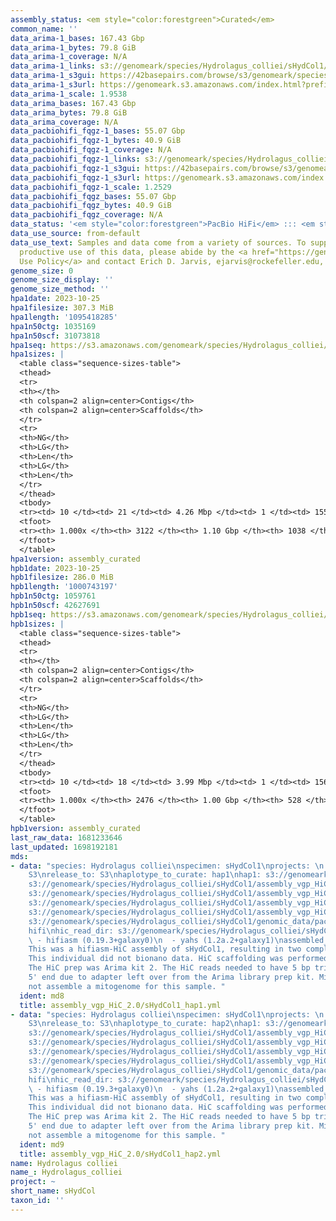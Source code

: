 ```yaml
---
assembly_status: <em style="color:forestgreen">Curated</em>
common_name: ''
data_arima-1_bases: 167.43 Gbp
data_arima-1_bytes: 79.8 GiB
data_arima-1_coverage: N/A
data_arima-1_links: s3://genomeark/species/Hydrolagus_colliei/sHydCol1/genomic_data/arima/<br>
data_arima-1_s3gui: https://42basepairs.com/browse/s3/genomeark/species/Hydrolagus_colliei/sHydCol1/genomic_data/arima/
data_arima-1_s3url: https://genomeark.s3.amazonaws.com/index.html?prefix=species/Hydrolagus_colliei/sHydCol1/genomic_data/arima/
data_arima-1_scale: 1.9538
data_arima_bases: 167.43 Gbp
data_arima_bytes: 79.8 GiB
data_arima_coverage: N/A
data_pacbiohifi_fqgz-1_bases: 55.07 Gbp
data_pacbiohifi_fqgz-1_bytes: 40.9 GiB
data_pacbiohifi_fqgz-1_coverage: N/A
data_pacbiohifi_fqgz-1_links: s3://genomeark/species/Hydrolagus_colliei/sHydCol1/genomic_data/pacbio_hifi/<br>
data_pacbiohifi_fqgz-1_s3gui: https://42basepairs.com/browse/s3/genomeark/species/Hydrolagus_colliei/sHydCol1/genomic_data/pacbio_hifi/
data_pacbiohifi_fqgz-1_s3url: https://genomeark.s3.amazonaws.com/index.html?prefix=species/Hydrolagus_colliei/sHydCol1/genomic_data/pacbio_hifi/
data_pacbiohifi_fqgz-1_scale: 1.2529
data_pacbiohifi_fqgz_bases: 55.07 Gbp
data_pacbiohifi_fqgz_bytes: 40.9 GiB
data_pacbiohifi_fqgz_coverage: N/A
data_status: '<em style="color:forestgreen">PacBio HiFi</em> ::: <em style="color:forestgreen">Arima</em>'
data_use_source: from-default
data_use_text: Samples and data come from a variety of sources. To support fair and
  productive use of this data, please abide by the <a href="https://genome10k.soe.ucsc.edu/data-use-policies/">Data
  Use Policy</a> and contact Erich D. Jarvis, ejarvis@rockefeller.edu, with any questions.
genome_size: 0
genome_size_display: ''
genome_size_method: ''
hpa1date: 2023-10-25
hpa1filesize: 307.3 MiB
hpa1length: '1095418285'
hpa1n50ctg: 1035169
hpa1n50scf: 31073818
hpa1seq: https://s3.amazonaws.com/genomeark/species/Hydrolagus_colliei/sHydCol1/assembly_curated/sHydCol1.hap1.cur.20231025.fasta.gz
hpa1sizes: |
  <table class="sequence-sizes-table">
  <thead>
  <tr>
  <th></th>
  <th colspan=2 align=center>Contigs</th>
  <th colspan=2 align=center>Scaffolds</th>
  </tr>
  <tr>
  <th>NG</th>
  <th>LG</th>
  <th>Len</th>
  <th>LG</th>
  <th>Len</th>
  </tr>
  </thead>
  <tbody>
  <tr><td> 10 </td><td> 21 </td><td> 4.26 Mbp </td><td> 1 </td><td> 155.29 Mbp </td></tr><tr><td> 20 </td><td> 55 </td><td> 2.64 Mbp </td><td> 2 </td><td> 138.34 Mbp </td></tr><tr><td> 30 </td><td> 105 </td><td> 1.89 Mbp </td><td> 3 </td><td> 112.50 Mbp </td></tr><tr><td> 40 </td><td> 173 </td><td> 1.38 Mbp </td><td> 4 </td><td> 91.09 Mbp </td></tr><tr style="background-color:#cccccc;"><td> 50 </td><td> 264 </td><td style="background-color:#88ff88;"> 1.04 Mbp </td><td> 6 </td><td style="background-color:#88ff88;"> 31.07 Mbp </td></tr><tr><td> 60 </td><td> 388 </td><td> 0.77 Mbp </td><td> 10 </td><td> 21.64 Mbp </td></tr><tr><td> 70 </td><td> 560 </td><td> 0.53 Mbp </td><td> 16 </td><td> 17.46 Mbp </td></tr><tr><td> 80 </td><td> 821 </td><td> 321.87 Kbp </td><td> 23 </td><td> 11.42 Mbp </td></tr><tr><td> 90 </td><td> 1314 </td><td> 154.51 Kbp </td><td> 55 </td><td> 0.94 Mbp </td></tr><tr><td> 100 </td><td> 3122 </td><td> 10.46 Kbp </td><td> 1038 </td><td> 10.46 Kbp </td></tr></tbody>
  <tfoot>
  <tr><th> 1.000x </th><th> 3122 </th><th> 1.10 Gbp </th><th> 1038 </th><th> 1.10 Gbp </th></tr>
  </tfoot>
  </table>
hpa1version: assembly_curated
hpb1date: 2023-10-25
hpb1filesize: 286.0 MiB
hpb1length: '1000743197'
hpb1n50ctg: 1059761
hpb1n50scf: 42627691
hpb1seq: https://s3.amazonaws.com/genomeark/species/Hydrolagus_colliei/sHydCol1/assembly_curated/sHydCol1.hap2.cur.20231025.fasta.gz
hpb1sizes: |
  <table class="sequence-sizes-table">
  <thead>
  <tr>
  <th></th>
  <th colspan=2 align=center>Contigs</th>
  <th colspan=2 align=center>Scaffolds</th>
  </tr>
  <tr>
  <th>NG</th>
  <th>LG</th>
  <th>Len</th>
  <th>LG</th>
  <th>Len</th>
  </tr>
  </thead>
  <tbody>
  <tr><td> 10 </td><td> 18 </td><td> 3.99 Mbp </td><td> 1 </td><td> 156.10 Mbp </td></tr><tr><td> 20 </td><td> 50 </td><td> 2.71 Mbp </td><td> 2 </td><td> 137.42 Mbp </td></tr><tr><td> 30 </td><td> 92 </td><td> 2.08 Mbp </td><td> 3 </td><td> 111.05 Mbp </td></tr><tr><td> 40 </td><td> 150 </td><td> 1.48 Mbp </td><td> 3 </td><td> 111.05 Mbp </td></tr><tr style="background-color:#cccccc;"><td> 50 </td><td> 230 </td><td style="background-color:#88ff88;"> 1.06 Mbp </td><td> 5 </td><td style="background-color:#88ff88;"> 42.63 Mbp </td></tr><tr><td> 60 </td><td> 346 </td><td> 0.72 Mbp </td><td> 8 </td><td> 23.75 Mbp </td></tr><tr><td> 70 </td><td> 506 </td><td> 0.53 Mbp </td><td> 12 </td><td> 18.67 Mbp </td></tr><tr><td> 80 </td><td> 738 </td><td> 346.60 Kbp </td><td> 18 </td><td> 14.30 Mbp </td></tr><tr><td> 90 </td><td> 1143 </td><td> 173.46 Kbp </td><td> 27 </td><td> 8.39 Mbp </td></tr><tr><td> 100 </td><td> 2476 </td><td> 14.13 Kbp </td><td> 528 </td><td> 14.13 Kbp </td></tr></tbody>
  <tfoot>
  <tr><th> 1.000x </th><th> 2476 </th><th> 1.00 Gbp </th><th> 528 </th><th> 1.00 Gbp </th></tr>
  </tfoot>
  </table>
hpb1version: assembly_curated
last_raw_data: 1681233646
last_updated: 1698192181
mds:
- data: "species: Hydrolagus colliei\nspecimen: sHydCol1\nprojects: \n  - vgp\ndata_location:
    S3\nrelease_to: S3\nhaplotype_to_curate: hap1\nhap1: s3://genomeark/species/Hydrolagus_colliei/sHydCol1/assembly_vgp_HiC_2.0/sHydCol1.HiC.hap1.20230731.fasta.gz\nhap2:
    s3://genomeark/species/Hydrolagus_colliei/sHydCol1/assembly_vgp_HiC_2.0/sHydCol1.HiC.hap2.20230731.fasta.gz\npretext_hap1:
    s3://genomeark/species/Hydrolagus_colliei/sHydCol1/assembly_vgp_HiC_2.0/evaluation/hap1/pretext/sHydCol1_hap1__s2_heatmap.pretext\npretext_hap2:
    s3://genomeark/species/Hydrolagus_colliei/sHydCol1/assembly_vgp_HiC_2.0/evaluation/hap2/pretext/sHydCol1_hap2__s2_heatmap.pretext\nkmer_spectra_img:
    s3://genomeark/species/Hydrolagus_colliei/sHydCol1/assembly_vgp_HiC_2.0/evaluation/merqury/sHydCol1_png/\npacbio_read_dir:
    s3://genomeark/species/Hydrolagus_colliei/sHydCol1/genomic_data/pacbio_hifi/\npacbio_read_type:
    hifi\nhic_read_dir: s3://genomeark/species/Hydrolagus_colliei/sHydCol1/genomic_data/arima/\npipeline:\n
    \ - hifiasm (0.19.3+galaxy0)\n  - yahs (1.2a.2+galaxy1)\nassembled_by_group: Rockefeller\nnotes:
    This was a hifiasm-HiC assembly of sHydCol1, resulting in two complete haplotypes.
    This individual did not bionano data. HiC scaffolding was performed with yahs.
    The HiC prep was Arima kit 2. The HiC reads needed to have 5 bp trimmed from the
    5' end due to adapter left over from the Arima library prep kit. MitoHiFi did
    not assemble a mitogenome for this sample. "
  ident: md8
  title: assembly_vgp_HiC_2.0/sHydCol1_hap1.yml
- data: "species: Hydrolagus colliei\nspecimen: sHydCol1\nprojects: \n  - vgp\ndata_location:
    S3\nrelease_to: S3\nhaplotype_to_curate: hap2\nhap1: s3://genomeark/species/Hydrolagus_colliei/sHydCol1/assembly_vgp_HiC_2.0/sHydCol1.HiC.hap1.20230731.fasta.gz\nhap2:
    s3://genomeark/species/Hydrolagus_colliei/sHydCol1/assembly_vgp_HiC_2.0/sHydCol1.HiC.hap2.20230731.fasta.gz\npretext_hap1:
    s3://genomeark/species/Hydrolagus_colliei/sHydCol1/assembly_vgp_HiC_2.0/evaluation/hap1/pretext/sHydCol1_hap1__s2_heatmap.pretext\npretext_hap2:
    s3://genomeark/species/Hydrolagus_colliei/sHydCol1/assembly_vgp_HiC_2.0/evaluation/hap2/pretext/sHydCol1_hap2__s2_heatmap.pretext\nkmer_spectra_img:
    s3://genomeark/species/Hydrolagus_colliei/sHydCol1/assembly_vgp_HiC_2.0/evaluation/merqury/sHydCol1_png/\npacbio_read_dir:
    s3://genomeark/species/Hydrolagus_colliei/sHydCol1/genomic_data/pacbio_hifi/\npacbio_read_type:
    hifi\nhic_read_dir: s3://genomeark/species/Hydrolagus_colliei/sHydCol1/genomic_data/arima/\npipeline:\n
    \ - hifiasm (0.19.3+galaxy0)\n  - yahs (1.2a.2+galaxy1)\nassembled_by_group: Rockefeller\nnotes:
    This was a hifiasm-HiC assembly of sHydCol1, resulting in two complete haplotypes.
    This individual did not bionano data. HiC scaffolding was performed with yahs.
    The HiC prep was Arima kit 2. The HiC reads needed to have 5 bp trimmed from the
    5' end due to adapter left over from the Arima library prep kit. MitoHiFi did
    not assemble a mitogenome for this sample. "
  ident: md9
  title: assembly_vgp_HiC_2.0/sHydCol1_hap2.yml
name: Hydrolagus colliei
name_: Hydrolagus_colliei
project: ~
short_name: sHydCol
taxon_id: ''
---
```

